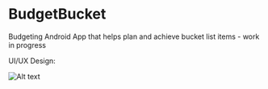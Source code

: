 # BudgetBucket
Budgeting Android App that helps plan and achieve bucket list items - work in progress

UI/UX Design:

![Alt text](https://github.com/saijalsuri/BudgetBucket/blob/master/bucketbudget_UI.png)
